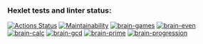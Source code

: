### Hexlet tests and linter status:
[![Actions Status](https://github.com/garozaev/frontend-project-44/actions/workflows/hexlet-check.yml/badge.svg)](https://github.com/garozaev/frontend-project-44/actions) 
[![Maintainability](https://api.codeclimate.com/v1/badges/56e859a6be269e6db190/maintainability)](https://codeclimate.com/github/garozaev/frontend-project-44/maintainability)
[![brain-games](https://asciinema.org/a/YBbioE3Iw1lMPCJnCxbXqlXjX.svg)](https://asciinema.org/a/YBbioE3Iw1lMPCJnCxbXqlXjX)
[![brain-even](https://asciinema.org/a/EmkbbojX51xofOeidYQDRDqsQ.svg)](https://asciinema.org/a/EmkbbojX51xofOeidYQDRDqsQ)
[![brain-calc](https://asciinema.org/a/rhn98kgfSSKSwHswozLGxTMR1.svg)](https://asciinema.org/a/rhn98kgfSSKSwHswozLGxTMR1)
[![brain-gcd](https://asciinema.org/a/2G1rLTni5YmvdZr5kBwgRc04I.svg)](https://asciinema.org/a/2G1rLTni5YmvdZr5kBwgRc04I)
[![brain-prime](https://asciinema.org/a/JNXz78KD3D5lU6txVVPDU2fOX.svg)](https://asciinema.org/a/JNXz78KD3D5lU6txVVPDU2fOX)
[![brain-progression](https://asciinema.org/a/0sZbADy0sGxZyGd7iFthiQt1k.svg)](https://asciinema.org/a/0sZbADy0sGxZyGd7iFthiQt1k)